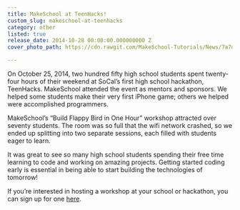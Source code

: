```yaml
---
title: MakeSchool at TeenHacks!
custom_slug: makeschool-at-teenhacks
category: other
listed: true
release_date: 2014-10-28 00:00:00.000000000 Z
cover_photo_path: https://cdn.rawgit.com/MakeSchool-Tutorials/News/7a7d136f6686aff28e90a7bb93202d6bacfceacc/bffca678-4510-4e6f-886d-31ac2f2a205a/cover_photo.jpeg

---
```

On October 25, 2014, two hundred fifty high school students spent twenty-four hours of their weekend at SoCal’s first high school hackathon, TeenHacks. MakeSchool attended the event as mentors and sponsors. We helped some students make their very first iPhone game; others we helped were accomplished programmers.

MakeSchool’s “Build Flappy Bird in One Hour” workshop attracted over seventy students. The room was so full that the wifi network crashed, so we ended up splitting into two separate sessions, each filled with students eager to learn.

It was great to see so many high school students spending their free time learning to code and working on amazing projects. Getting started coding early is essential in being able to start building the technologies of tomorrow!

If you’re interested in hosting a workshop at your school or hackathon, you can sign up for one [here](http://www.calendly.com/workshops).